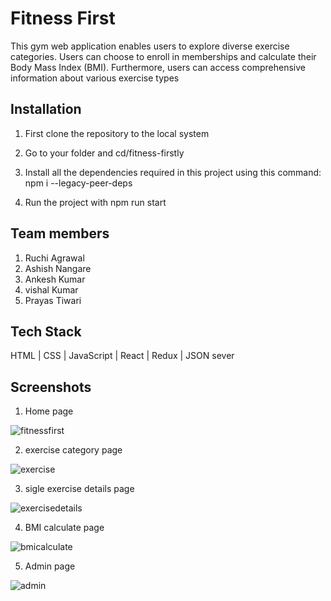 
# Fitness First

This gym web application enables users to explore diverse exercise categories. Users can choose to enroll in memberships and calculate their Body Mass Index (BMI). Furthermore, users can access comprehensive information about various exercise types  

## Installation

1. First clone the repository to the local system

2. Go to your folder and cd/fitness-firstly

3. Install all the dependencies required in this project using this command: npm i --legacy-peer-deps

4. Run the project with npm run start
 
## Team members

1) Ruchi Agrawal
2) Ashish Nangare
3) Ankesh Kumar
4) vishal Kumar
5) Prayas Tiwari

## Tech Stack

HTML | CSS | JavaScript | React | Redux | JSON sever

## Screenshots

1) Home page

![fitnessfirst](https://user-images.githubusercontent.com/112552732/237062340-00c3e17b-dd71-4d7c-9432-203378434860.PNG)

2) exercise category page

![exercise](https://user-images.githubusercontent.com/112552732/237062392-e459354a-a48b-47d4-936c-c31951a5ad26.PNG)

3) sigle exercise details page

![exercisedetails](https://user-images.githubusercontent.com/112552732/237062438-b0571bed-a833-4fb3-8f66-ed1248a93a28.PNG)

4) BMI calculate page

![bmicalculate](https://user-images.githubusercontent.com/112552732/237062501-36673da9-3812-4862-affe-52570431024a.PNG)

5) Admin page

![admin](https://user-images.githubusercontent.com/112552732/237062530-1ffc010d-322a-4294-bfd5-01d0fdf79383.PNG)

